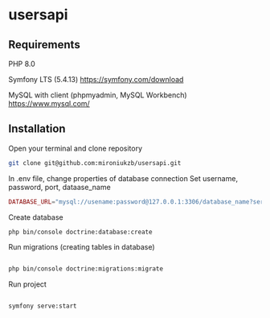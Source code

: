 # usersapi

## Requirements

PHP 8.0

Symfony LTS (5.4.13) https://symfony.com/download

MySQL with client (phpmyadmin, MySQL Workbench) https://www.mysql.com/


## Installation

Open your terminal and clone repository 

```bash
git clone git@github.com:mironiukzb/usersapi.git
```

In .env file, change properties of database connection
Set username, password, port, dataase_name

```php
DATABASE_URL="mysql://usename:password@127.0.0.1:3306/database_name?serverVersion=5.7"

```

Create database

```bash
php bin/console doctrine:database:create

```

Run migrations (creating tables in database)

```bash

php bin/console doctrine:migrations:migrate

```

Run project

```bash

symfony serve:start
```

